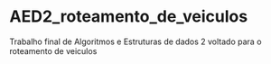 # AED2_roteamento_de_veiculos
Trabalho final de Algoritmos e Estruturas de dados 2 voltado para o roteamento de veiculos
